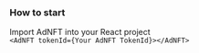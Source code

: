 ### How to start ###
Import AdNFT into your React project   
```<AdNFT tokenId={Your AdNFT TokenId}></AdNFT>```